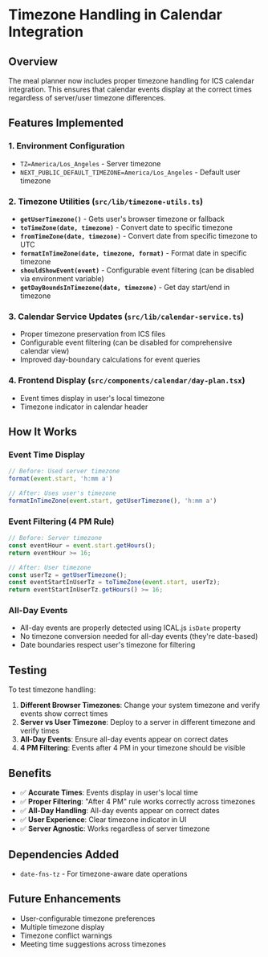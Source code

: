 # Timezone Handling in Calendar Integration

## Overview
The meal planner now includes proper timezone handling for ICS calendar integration. This ensures that calendar events display at the correct times regardless of server/user timezone differences.

## Features Implemented

### 1. Environment Configuration
- `TZ=America/Los_Angeles` - Server timezone
- `NEXT_PUBLIC_DEFAULT_TIMEZONE=America/Los_Angeles` - Default user timezone

### 2. Timezone Utilities (`src/lib/timezone-utils.ts`)
- **`getUserTimezone()`** - Gets user's browser timezone or fallback
- **`toTimeZone(date, timezone)`** - Convert date to specific timezone
- **`fromTimeZone(date, timezone)`** - Convert date from specific timezone to UTC
- **`formatInTimeZone(date, timezone, format)`** - Format date in specific timezone
- **`shouldShowEvent(event)`** - Configurable event filtering (can be disabled via environment variable)
- **`getDayBoundsInTimezone(date, timezone)`** - Get day start/end in timezone

### 3. Calendar Service Updates (`src/lib/calendar-service.ts`)
- Proper timezone preservation from ICS files
- Configurable event filtering (can be disabled for comprehensive calendar view)
- Improved day-boundary calculations for event queries

### 4. Frontend Display (`src/components/calendar/day-plan.tsx`)
- Event times display in user's local timezone
- Timezone indicator in calendar header

## How It Works

### Event Time Display
```typescript
// Before: Used server timezone
format(event.start, 'h:mm a')

// After: Uses user's timezone
formatInTimeZone(event.start, getUserTimezone(), 'h:mm a')
```

### Event Filtering (4 PM Rule)
```typescript
// Before: Server timezone
const eventHour = event.start.getHours();
return eventHour >= 16;

// After: User timezone
const userTz = getUserTimezone();
const eventStartInUserTz = toTimeZone(event.start, userTz);
return eventStartInUserTz.getHours() >= 16;
```

### All-Day Events
- All-day events are properly detected using ICAL.js `isDate` property
- No timezone conversion needed for all-day events (they're date-based)
- Date boundaries respect user's timezone for filtering

## Testing

To test timezone handling:

1. **Different Browser Timezones**: Change your system timezone and verify events show correct times
2. **Server vs User Timezone**: Deploy to a server in different timezone and verify times
3. **All-Day Events**: Ensure all-day events appear on correct dates
4. **4 PM Filtering**: Events after 4 PM in your timezone should be visible

## Benefits

- ✅ **Accurate Times**: Events display in user's local time
- ✅ **Proper Filtering**: "After 4 PM" rule works correctly across timezones  
- ✅ **All-Day Handling**: All-day events appear on correct dates
- ✅ **User Experience**: Clear timezone indicator in UI
- ✅ **Server Agnostic**: Works regardless of server timezone

## Dependencies Added
- `date-fns-tz` - For timezone-aware date operations

## Future Enhancements
- User-configurable timezone preferences
- Multiple timezone display
- Timezone conflict warnings
- Meeting time suggestions across timezones
